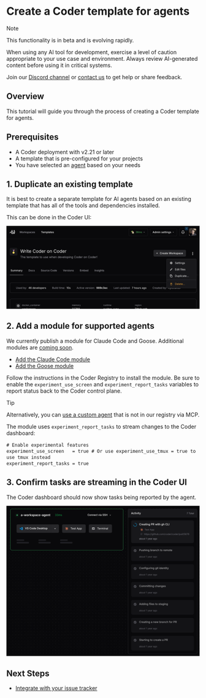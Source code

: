 # Create a Coder template for agents

> [!NOTE]
>
> This functionality is in beta and is evolving rapidly.
>
> When using any AI tool for development, exercise a level of caution appropriate to your use case and environment.
> Always review AI-generated content before using it in critical systems.
>
> Join our [Discord channel](https://discord.gg/coder) or
> [contact us](https://coder.com/contact) to get help or share feedback.

## Overview

This tutorial will guide you through the process of creating a Coder template
for agents.

## Prerequisites

- A Coder deployment with v2.21 or later
- A template that is pre-configured for your projects
- You have selected an [agent](./agents.md) based on your needs

## 1. Duplicate an existing template

It is best to create a separate template for AI agents based on an existing
template that has all of the tools and dependencies installed.

This can be done in the Coder UI:

![Duplicate template](../images/guides/ai-agents/duplicate.png)

## 2. Add a module for supported agents

We currently publish a module for Claude Code and Goose. Additional modules are
[coming soon](./agents.md).

- [Add the Claude Code module](https://registry.coder.com/modules/coder/claude-code)
- [Add the Goose module](https://registry.coder.com/modules/coder/goose)

Follow the instructions in the Coder Registry to install the module. Be sure to
enable the `experiment_use_screen` and `experiment_report_tasks` variables to
report status back to the Coder control plane.

> [!TIP]
>
> Alternatively, you can [use a custom agent](./custom-agents.md) that is
> not in our registry via MCP.

The module uses `experiment_report_tasks` to stream changes to the Coder dashboard:

```hcl
# Enable experimental features
experiment_use_screen   = true # Or use experiment_use_tmux = true to use tmux instead
experiment_report_tasks = true
```

## 3. Confirm tasks are streaming in the Coder UI

The Coder dashboard should now show tasks being reported by the agent.

![AI Agents in Coder](../images/guides/ai-agents/landing.png)

## Next Steps

- [Integrate with your issue tracker](./issue-tracker.md)
